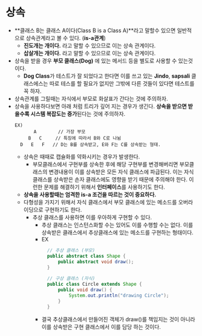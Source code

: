 # 상속

- **클래스 B는 클래스 A이다(Class B is a Class A)**라고 말할수 있으면 일반적으로 상속관계라고 볼 수 있다. (**is-a관계**)
	- **진도개는 개이다.** 라고 말할 수 있으므로 이는 상속 관계이다.
	- **삽살개는 개이다.** 라고 말할 수 있으므로 이는 상속 관계이다.
- 상속을 받을 경우 **부모 클래스(Dog)** 에 있는 메서드 등을 별도로 사용할 수 있는것이다.
	- **Dog Class**가 테스트가 잘 되었다고 한다면 이를 쓰고 있는 **Jindo**, **sapsali** 클래스에스는 따로 테스를 할 필요가 없지만 그밖에 다른 것들이 있다면 테스트를 꼭 하자.
- 상속관계를 그릴때는 자식에서 부모로 화살표가 간다는 것에 주의하자.
- 상속을 사용하다보면 아래 처럼 트리가 깊어 지는 경우가 생긴다. **상속을 받으면 받을수록 시스템 복잡도는 증가**된다는 것에 주의하자.
	``` text
	EX)
	       A        // 가장 부모
	     B   C	   // 특징에 따라서 B와 C로 나뉨
	  D   E   F	  // D는 B를 상속받고, E와 F는 C를 상속받는 형태.
	```
	- 상속은 때때로 캡슐화를 약화시키는 경우가 발생한다.
		- 부모클래스에서 구현부를 상속한 후에 해당 구현부를 변경해버리면 부모클래스의 변경내용이 이를 상속받은 모든 자식 클래스에 파급된다. 이는 자식 클래스를 상속받은 손자 클래스에도 영향을 받기 때문에 주의해야 한다. 이런한 문제를 해결하기 위해서 **인터페이스**를 사용하기도 한다.
	- **상속을 사용할때는 엄격한 is-a 조건을 따르는 것이 중요하다.**
	- 다형성을 가지기 위해서 자식 클래스에서 부모 클래스에 있는 메소드를 오버라이딩으로 구현하기도 한다. 
		- 추상 클래스를 사용하면 이를 우아하게 구현할 수 있다. 
			- 추상 클래스는 인스턴스화할 수는 있어도 이를 수행할 수는 없다. 이를 상속받은 클래스에서 추상클래스에 있는 메소드를 구현하는 형태이다.
			- EX
			  ``` java
				// 추상 클래스 (부모)
				public abstract class Shape {
					public abstract void draw();
				}
				
				// 구상 클래스 (자식)
				public class Circle extends Shape {
					public void draw() {
						System.out.println("drawing Circle");
					}
				}
				```
			- 결국 추상클래스에서 만들어진 객체가 draw()를 책임지는 것이 아니라 이를 상속받은 구현 클래스에서 이를 담당 하는 것이다.